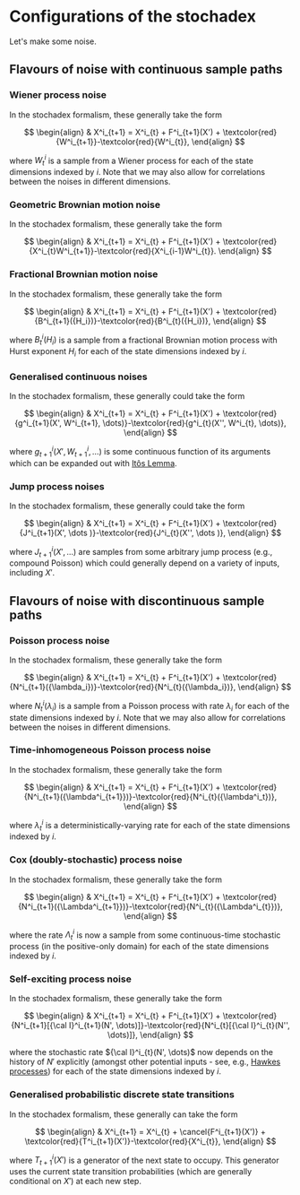 # Configurations of the stochadex

Let's make some noise.
## Flavours of noise with continuous sample paths

### Wiener process noise

In the stochadex formalism, these generally take the form

$$
\begin{align}
& X^i_{t+1} = X^i_{t} + F^i_{t+1}(X') + \textcolor{red}{W^i_{t+1}}-\textcolor{red}{W^i_{t}},
\end{align}
$$

where $W^i_{t}$ is a sample from a Wiener process for each of the state dimensions indexed by $i$. Note that we may also allow for correlations between the noises in different dimensions.

### Geometric Brownian motion noise

In the stochadex formalism, these generally take the form

$$
\begin{align}
& X^i_{t+1} = X^i_{t} + F^i_{t+1}(X') + \textcolor{red}{X^i_{t}W^i_{t+1}}-\textcolor{red}{X^i_{i-1}W^i_{t}}.
\end{align}
$$


### Fractional Brownian motion noise

In the stochadex formalism, these generally take the form

$$
\begin{align}
& X^i_{t+1} = X^i_{t} + F^i_{t+1}(X') + \textcolor{red}{B^i_{t+1}({H_i})}-\textcolor{red}{B^i_{t}({H_i})},
\end{align}
$$

where $B^i_{t}({H_i})$ is a sample from a fractional Brownian motion process with Hurst exponent $H_i$ for each of the state dimensions indexed by $i$.

### Generalised continuous noises

In the stochadex formalism, these generally could take the form

$$
\begin{align}
& X^i_{t+1} = X^i_{t} + F^i_{t+1}(X') + \textcolor{red}{g^i_{t+1}(X', W^i_{t+1}, \dots)}-\textcolor{red}{g^i_{t}(X'', W^i_{t}, \dots)},
\end{align}
$$

where $g^i_{t+1}(X', W^i_{t+1}, \dots)$ is some continuous function of its arguments which can be expanded out with [Itôs Lemma](https://en.wikipedia.org/wiki/It%C3%B4%27s_lemma).

### Jump process noises

In the stochadex formalism, these generally could take the form

$$
\begin{align}
& X^i_{t+1} = X^i_{t} + F^i_{t+1}(X') + \textcolor{red}{J^i_{t+1}(X', \dots )}-\textcolor{red}{J^i_{t}(X'', \dots )},
\end{align}
$$

where $J^i_{t+1}(X', \dots )$ are samples from some arbitrary jump process (e.g., compound Poisson) which could generally depend on a variety of inputs, including $X'$. 


## Flavours of noise with discontinuous sample paths

### Poisson process noise

In the stochadex formalism, these generally take the form

$$
\begin{align}
& X^i_{t+1} = X^i_{t} + F^i_{t+1}(X') + \textcolor{red}{N^i_{t+1}({\lambda_i})}-\textcolor{red}{N^i_{t}({\lambda_i})},
\end{align}
$$

where $N^i_{t}({\lambda_i})$ is a sample from a Poisson process with rate $\lambda_i$ for each of the state dimensions indexed by $i$. Note that we may also allow for correlations between the noises in different dimensions.

### Time-inhomogeneous Poisson process noise

In the stochadex formalism, these generally take the form

$$
\begin{align}
& X^i_{t+1} = X^i_{t} + F^i_{t+1}(X') + \textcolor{red}{N^i_{t+1}({\lambda^i_{t+1}})}-\textcolor{red}{N^i_{t}({\lambda^i_t})},
\end{align}
$$

where $\lambda^i_{t}$ is a deterministically-varying rate for each of the state dimensions indexed by $i$.

### Cox (doubly-stochastic) process noise

In the stochadex formalism, these generally take the form

$$
\begin{align}
& X^i_{t+1} = X^i_{t} + F^i_{t+1}(X') + \textcolor{red}{N^i_{t+1}({\Lambda^i_{t+1}})}-\textcolor{red}{N^i_{t}({\Lambda^i_{t}})},
\end{align}
$$

where the rate $\Lambda^i_{t}$ is now a sample from some continuous-time stochastic process (in the positive-only domain) for each of the state dimensions indexed by $i$.

### Self-exciting process noise

In the stochadex formalism, these generally take the form

$$
\begin{align}
& X^i_{t+1} = X^i_{t} + F^i_{t+1}(X') + \textcolor{red}{N^i_{t+1}[{\cal I}^i_{t+1}(N', \dots)]}-\textcolor{red}{N^i_{t}[{\cal I}^i_{t}(N'', \dots)]},
\end{align}
$$

where the stochastic rate ${\cal I}^i_{t}(N', \dots)$ now depends on the history of $N'$ explicitly (amongst other potential inputs - see, e.g., [Hawkes processes](https://en.wikipedia.org/wiki/Hawkes_process)) for each of the state dimensions indexed by $i$.

### Generalised probabilistic discrete state transitions

In the stochadex formalism, these generally can take the form

$$
\begin{align}
& X^i_{t+1} = X^i_{t} + \cancel{F^i_{t+1}(X')} + \textcolor{red}{T^i_{t+1}(X')}-\textcolor{red}{X^i_{t}},
\end{align}
$$

where $T^i_{t+1}(X')$ is a generator of the next state to occupy. This generator uses the current state transition probabilities (which are generally conditional on $X'$) at each new step.